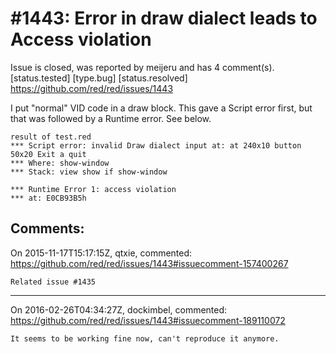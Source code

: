 
#1443: Error in draw dialect leads to Access violation
================================================================================
Issue is closed, was reported by meijeru and has 4 comment(s).
[status.tested] [type.bug] [status.resolved]
<https://github.com/red/red/issues/1443>

I put "normal" VID code in a draw block. This gave a Script error first, but that was followed by a Runtime error. See below.

```
result of test.red
*** Script error: invalid Draw dialect input at: at 240x10 button 50x20 Exit a quit
*** Where: show-window
*** Stack: view show if show-window

*** Runtime Error 1: access violation
*** at: E0CB93B5h
```



Comments:
--------------------------------------------------------------------------------

On 2015-11-17T15:17:15Z, qtxie, commented:
<https://github.com/red/red/issues/1443#issuecomment-157400267>

    Related issue #1435 

--------------------------------------------------------------------------------

On 2016-02-26T04:34:27Z, dockimbel, commented:
<https://github.com/red/red/issues/1443#issuecomment-189110072>

    It seems to be working fine now, can't reproduce it anymore.

